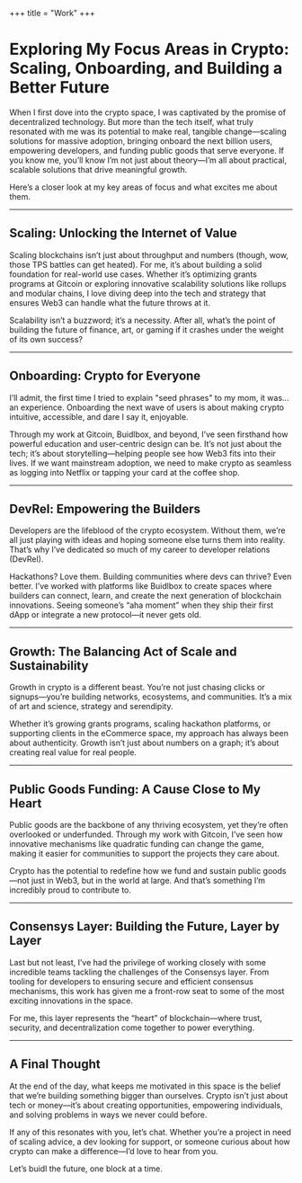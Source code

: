 +++
title = "Work"
+++
<br>
# Exploring My Focus Areas in Crypto: Scaling, Onboarding, and Building a Better Future

When I first dove into the crypto space, I was captivated by the promise of decentralized technology. But more than the tech itself, what truly resonated with me was its potential to make real, tangible change—scaling solutions for massive adoption, bringing onboard the next billion users, empowering developers, and funding public goods that serve everyone. If you know me, you’ll know I’m not just about theory—I’m all about practical, scalable solutions that drive meaningful growth.

Here’s a closer look at my key areas of focus and what excites me about them.
<!--more-->


---

## Scaling: Unlocking the Internet of Value

Scaling blockchains isn’t just about throughput and numbers (though, wow, those TPS battles can get heated). For me, it’s about building a solid foundation for real-world use cases. Whether it’s optimizing grants programs at Gitcoin or exploring innovative scalability solutions like rollups and modular chains, I love diving deep into the tech and strategy that ensures Web3 can handle what the future throws at it.

Scalability isn’t a buzzword; it’s a necessity. After all, what’s the point of building the future of finance, art, or gaming if it crashes under the weight of its own success?

---

## Onboarding: Crypto for Everyone

I’ll admit, the first time I tried to explain "seed phrases" to my mom, it was... an experience. Onboarding the next wave of users is about making crypto intuitive, accessible, and dare I say it, enjoyable.

Through my work at Gitcoin, Buidlbox, and beyond, I’ve seen firsthand how powerful education and user-centric design can be. It’s not just about the tech; it’s about storytelling—helping people see how Web3 fits into their lives. If we want mainstream adoption, we need to make crypto as seamless as logging into Netflix or tapping your card at the coffee shop.

---

## DevRel: Empowering the Builders

Developers are the lifeblood of the crypto ecosystem. Without them, we’re all just playing with ideas and hoping someone else turns them into reality. That’s why I’ve dedicated so much of my career to developer relations (DevRel).

Hackathons? Love them. Building communities where devs can thrive? Even better. I’ve worked with platforms like Buidlbox to create spaces where builders can connect, learn, and create the next generation of blockchain innovations. Seeing someone’s “aha moment” when they ship their first dApp or integrate a new protocol—it never gets old.

---

## Growth: The Balancing Act of Scale and Sustainability

Growth in crypto is a different beast. You’re not just chasing clicks or signups—you’re building networks, ecosystems, and communities. It’s a mix of art and science, strategy and serendipity.

Whether it’s growing grants programs, scaling hackathon platforms, or supporting clients in the eCommerce space, my approach has always been about authenticity. Growth isn’t just about numbers on a graph; it’s about creating real value for real people.

---

## Public Goods Funding: A Cause Close to My Heart

Public goods are the backbone of any thriving ecosystem, yet they’re often overlooked or underfunded. Through my work with Gitcoin, I’ve seen how innovative mechanisms like quadratic funding can change the game, making it easier for communities to support the projects they care about.

Crypto has the potential to redefine how we fund and sustain public goods—not just in Web3, but in the world at large. And that’s something I’m incredibly proud to contribute to.

---

## Consensys Layer: Building the Future, Layer by Layer

Last but not least, I’ve had the privilege of working closely with some incredible teams tackling the challenges of the Consensys layer. From tooling for developers to ensuring secure and efficient consensus mechanisms, this work has given me a front-row seat to some of the most exciting innovations in the space.

For me, this layer represents the “heart” of blockchain—where trust, security, and decentralization come together to power everything.

---

## A Final Thought

At the end of the day, what keeps me motivated in this space is the belief that we’re building something bigger than ourselves. Crypto isn’t just about tech or money—it’s about creating opportunities, empowering individuals, and solving problems in ways we never could before.

If any of this resonates with you, let’s chat. Whether you’re a project in need of scaling advice, a dev looking for support, or someone curious about how crypto can make a difference—I’d love to hear from you.

Let’s buidl the future, one block at a time.